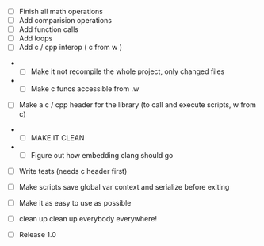 - [ ] Finish all math operations
- [ ] Add comparision operations
- [ ] Add function calls
- [ ] Add loops
- [ ] Add c / cpp interop ( c from w )
- - [ ] Make it not recompile the whole project, only changed files
- - [ ] Make c funcs accessible from .w
- [ ] Make a c / cpp header for the library (to call and execute scripts, w from c)
- - [ ] MAKE IT CLEAN
- - [ ] Figure out how embedding clang should go
- [ ] Write tests (needs c header first)
- [ ] Make scripts save global var context and serialize before exiting 

- [ ] Make it as easy to use as possible
- [ ] clean up clean up everybody everywhere!
- [ ] Release 1.0